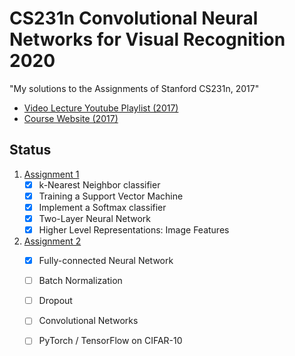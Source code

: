 # CS231n Convolutional Neural Networks for Visual Recognition 2020

"My solutions to the Assignments of Stanford CS231n, 2017"<br>

- [Video Lecture Youtube Playlist (2017)](https://www.youtube.com/playlist?list=PLC1qU-LWwrF64f4QKQT-Vg5Wr4qEE1Zxk)
- [Course Website (2017)](http://cs231n.stanford.edu/2017/)

## Status
1. [Assignment 1](./assignment1/assignment1.md)
    * [x] k-Nearest Neighbor classifier
    * [x] Training a Support Vector Machine
    * [x] Implement a Softmax classifier
    * [x] Two-Layer Neural Network
    * [x] Higher Level Representations: Image Features

2. [Assignment 2](./assignment2/assignment2.md)
    * [x] Fully-connected Neural Network
    * [ ] Batch Normalization
    * [ ] Dropout
    * [ ] Convolutional Networks
    * [ ] PyTorch / TensorFlow on CIFAR-10

